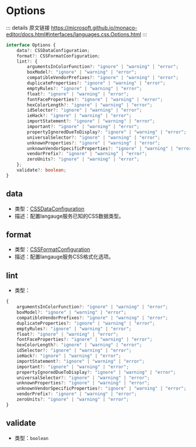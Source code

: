 # Options
        
::: details 原文链接
https://microsoft.github.io/monaco-editor/docs.html#interfaces/languages.css.Options.html
:::

```ts
interface Options {
    data?: CSSDataConfiguration;
    format?: CSSFormatConfiguration;
    lint?: {
        argumentsInColorFunction?: "ignore" | "warning" | "error";
        boxModel?: "ignore" | "warning" | "error";
        compatibleVendorPrefixes?: "ignore" | "warning" | "error";
        duplicateProperties?: "ignore" | "warning" | "error";
        emptyRules?: "ignore" | "warning" | "error";
        float?: "ignore" | "warning" | "error";
        fontFaceProperties?: "ignore" | "warning" | "error";
        hexColorLength?: "ignore" | "warning" | "error";
        idSelector?: "ignore" | "warning" | "error";
        ieHack?: "ignore" | "warning" | "error";
        importStatement?: "ignore" | "warning" | "error";
        important?: "ignore" | "warning" | "error";
        propertyIgnoredDueToDisplay?: "ignore" | "warning" | "error";
        universalSelector?: "ignore" | "warning" | "error";
        unknownProperties?: "ignore" | "warning" | "error";
        unknownVendorSpecificProperties?: "ignore" | "warning" | "error";
        vendorPrefix?: "ignore" | "warning" | "error";
        zeroUnits?: "ignore" | "warning" | "error";
    };
    validate?: boolean;
}
```

## data
- 类型：[CSSDataConfiguration](/api/languages/css/CSSDataConfiguration.md)
- 描述：配置langauge服务已知的CSS数据类型。
## format
- 类型：[CSSFormatConfiguration](/api/languages/css/CSSFormatConfiguration.md)
- 描述：配置langauge服务CSS格式化选项。
## lint
- 类型：
```ts
{
    argumentsInColorFunction?: "ignore" | "warning" | "error";
    boxModel?: "ignore" | "warning" | "error";
    compatibleVendorPrefixes?: "ignore" | "warning" | "error";
    duplicateProperties?: "ignore" | "warning" | "error";
    emptyRules?: "ignore" | "warning" | "error";
    float?: "ignore" | "warning" | "error";
    fontFaceProperties?: "ignore" | "warning" | "error";
    hexColorLength?: "ignore" | "warning" | "error";
    idSelector?: "ignore" | "warning" | "error";
    ieHack?: "ignore" | "warning" | "error";
    importStatement?: "ignore" | "warning" | "error";
    important?: "ignore" | "warning" | "error";
    propertyIgnoredDueToDisplay?: "ignore" | "warning" | "error";
    universalSelector?: "ignore" | "warning" | "error";
    unknownProperties?: "ignore" | "warning" | "error";
    unknownVendorSpecificProperties?: "ignore" | "warning" | "error";
    vendorPrefix?: "ignore" | "warning" | "error";
    zeroUnits?: "ignore" | "warning" | "error";
}
```

## validate
- 类型：`boolean`

